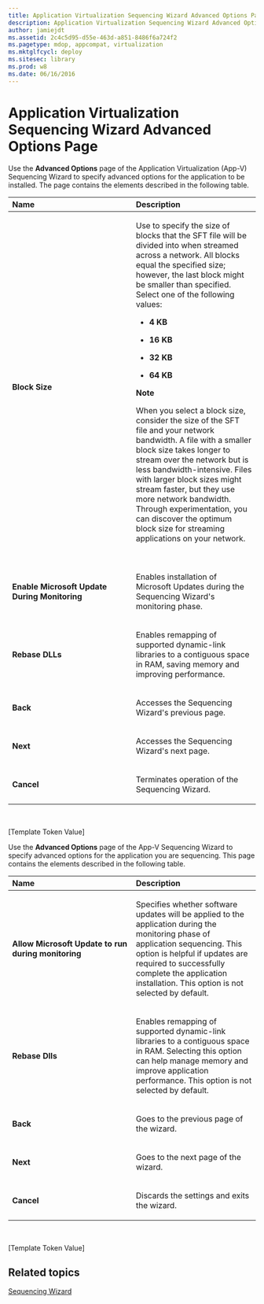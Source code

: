 ```yaml
---
title: Application Virtualization Sequencing Wizard Advanced Options Page
description: Application Virtualization Sequencing Wizard Advanced Options Page
author: jamiejdt
ms.assetid: 2c4c5d95-d55e-463d-a851-8486f6a724f2
ms.pagetype: mdop, appcompat, virtualization
ms.mktglfcycl: deploy
ms.sitesec: library
ms.prod: w8
ms.date: 06/16/2016
---
```



# Application Virtualization Sequencing Wizard Advanced Options Page


Use the **Advanced Options** page of the Application Virtualization (App-V) Sequencing Wizard to specify advanced options for the application to be installed. The page contains the elements described in the following table.

<table>
<colgroup>
<col width="50%" />
<col width="50%" />
</colgroup>
<thead>
<tr class="header">
<th align="left">Name</th>
<th align="left">Description</th>
</tr>
</thead>
<tbody>
<tr class="odd">
<td align="left"><p><strong>Block Size</strong></p></td>
<td align="left"><p>Use to specify the size of blocks that the SFT file will be divided into when streamed across a network. All blocks equal the specified size; however, the last block might be smaller than specified. Select one of the following values:</p>
<ul>
<li><p><strong>4 KB</strong></p></li>
<li><p><strong>16 KB</strong></p></li>
<li><p><strong>32 KB</strong></p></li>
<li><p><strong>64 KB</strong></p></li>
</ul>
<div class="alert">
<strong>Note</strong>  
<p>When you select a block size, consider the size of the SFT file and your network bandwidth. A file with a smaller block size takes longer to stream over the network but is less bandwidth-intensive. Files with larger block sizes might stream faster, but they use more network bandwidth. Through experimentation, you can discover the optimum block size for streaming applications on your network.</p>
</div>
<div>
 
</div></td>
</tr>
<tr class="even">
<td align="left"><p><strong>Enable Microsoft Update During Monitoring</strong></p></td>
<td align="left"><p>Enables installation of Microsoft Updates during the Sequencing Wizard's monitoring phase.</p></td>
</tr>
<tr class="odd">
<td align="left"><p><strong>Rebase DLLs</strong></p></td>
<td align="left"><p>Enables remapping of supported dynamic-link libraries to a contiguous space in RAM, saving memory and improving performance.</p></td>
</tr>
<tr class="even">
<td align="left"><p><strong>Back</strong></p></td>
<td align="left"><p>Accesses the Sequencing Wizard's previous page.</p></td>
</tr>
<tr class="odd">
<td align="left"><p><strong>Next</strong></p></td>
<td align="left"><p>Accesses the Sequencing Wizard's next page.</p></td>
</tr>
<tr class="even">
<td align="left"><p><strong>Cancel</strong></p></td>
<td align="left"><p>Terminates operation of the Sequencing Wizard.</p></td>
</tr>
</tbody>
</table>

 

\[Template Token Value\]

Use the **Advanced Options** page of the App-V Sequencing Wizard to specify advanced options for the application you are sequencing. This page contains the elements described in the following table.

<table>
<colgroup>
<col width="50%" />
<col width="50%" />
</colgroup>
<thead>
<tr class="header">
<th align="left">Name</th>
<th align="left">Description</th>
</tr>
</thead>
<tbody>
<tr class="odd">
<td align="left"><p><strong>Allow Microsoft Update to run during monitoring</strong></p></td>
<td align="left"><p>Specifies whether software updates will be applied to the application during the monitoring phase of application sequencing. This option is helpful if updates are required to successfully complete the application installation. This option is not selected by default.</p></td>
</tr>
<tr class="even">
<td align="left"><p><strong>Rebase Dlls</strong></p></td>
<td align="left"><p>Enables remapping of supported dynamic-link libraries to a contiguous space in RAM. Selecting this option can help manage memory and improve application performance. This option is not selected by default.</p></td>
</tr>
<tr class="odd">
<td align="left"><p><strong>Back</strong></p></td>
<td align="left"><p>Goes to the previous page of the wizard.</p></td>
</tr>
<tr class="even">
<td align="left"><p><strong>Next</strong></p></td>
<td align="left"><p>Goes to the next page of the wizard.</p></td>
</tr>
<tr class="odd">
<td align="left"><p><strong>Cancel</strong></p></td>
<td align="left"><p>Discards the settings and exits the wizard.</p></td>
</tr>
</tbody>
</table>

 

\[Template Token Value\]

## Related topics


[Sequencing Wizard](sequencing-wizard.md)

 

 





